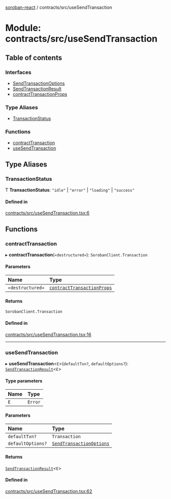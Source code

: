 [soroban-react](../README.md) / contracts/src/useSendTransaction

# Module: contracts/src/useSendTransaction

## Table of contents

### Interfaces

- [SendTransactionOptions](../interfaces/contracts_src_useSendTransaction.SendTransactionOptions.md)
- [SendTransactionResult](../interfaces/contracts_src_useSendTransaction.SendTransactionResult.md)
- [contractTransactionProps](../interfaces/contracts_src_useSendTransaction.contractTransactionProps.md)

### Type Aliases

- [TransactionStatus](contracts_src_useSendTransaction.md#transactionstatus)

### Functions

- [contractTransaction](contracts_src_useSendTransaction.md#contracttransaction)
- [useSendTransaction](contracts_src_useSendTransaction.md#usesendtransaction)

## Type Aliases

### TransactionStatus

Ƭ **TransactionStatus**: ``"idle"`` \| ``"error"`` \| ``"loading"`` \| ``"success"``

#### Defined in

[contracts/src/useSendTransaction.tsx:6](https://github.com/mauroepce/soroban-react/blob/0b52378/packages/contracts/src/useSendTransaction.tsx#L6)

## Functions

### contractTransaction

▸ **contractTransaction**(`«destructured»`): `SorobanClient.Transaction`

#### Parameters

| Name | Type |
| :------ | :------ |
| `«destructured»` | [`contractTransactionProps`](../interfaces/contracts_src_useSendTransaction.contractTransactionProps.md) |

#### Returns

`SorobanClient.Transaction`

#### Defined in

[contracts/src/useSendTransaction.tsx:16](https://github.com/mauroepce/soroban-react/blob/0b52378/packages/contracts/src/useSendTransaction.tsx#L16)

___

### useSendTransaction

▸ **useSendTransaction**<`E`\>(`defaultTxn?`, `defaultOptions?`): [`SendTransactionResult`](../interfaces/contracts_src_useSendTransaction.SendTransactionResult.md)<`E`\>

#### Type parameters

| Name | Type |
| :------ | :------ |
| `E` | `Error` |

#### Parameters

| Name | Type |
| :------ | :------ |
| `defaultTxn?` | `Transaction` |
| `defaultOptions?` | [`SendTransactionOptions`](../interfaces/contracts_src_useSendTransaction.SendTransactionOptions.md) |

#### Returns

[`SendTransactionResult`](../interfaces/contracts_src_useSendTransaction.SendTransactionResult.md)<`E`\>

#### Defined in

[contracts/src/useSendTransaction.tsx:62](https://github.com/mauroepce/soroban-react/blob/0b52378/packages/contracts/src/useSendTransaction.tsx#L62)
